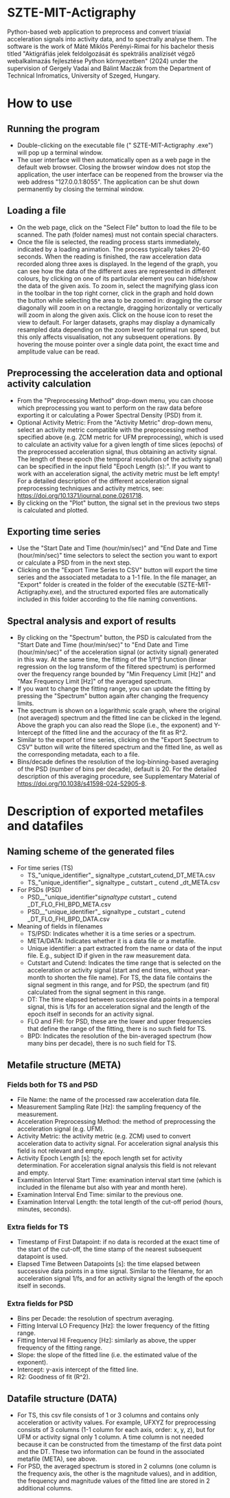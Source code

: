 # SZTE-MIT-Actigraphy
Python-based web application to preprocess and convert triaxial acceleration signals into activity data, and to spectrally analyse them. The software is the work of Máté Miklós Perényi-Rimai for his bachelor thesis titled "Aktigráfiás jelek feldolgozását és spektrális analízisét végző webalkalmazás fejlesztése Python környezetben" (2024) under the supervision of Gergely Vadai and Bálint Maczák from the Department of Technical Infromatics, University of Szeged, Hungary.

# How to use

## Running the program
- Double-clicking on the executable file (" SZTE-MIT-Actigraphy .exe") will pop up a terminal window.
- The user interface will then automatically open as a web page in the default web browser. Closing the browser window does not stop the application, the user interface can be reopened from the browser via the web address "127.0.0.1:8055". The application can be shut down permanently by closing the terminal window.
## Loading a file
- On the web page, click on the "Select File" button to load the file to be scanned. The path (folder names) must not contain special characters.
- Once the file is selected, the reading process starts immediately, indicated by a loading animation. The process typically takes 20-60 seconds. When the reading is finished, the raw acceleration data recorded along three axes is displayed. In the legend of the graph, you can see how the data of the different axes are represented in different colours, by clicking on one of its particular element you can hide/show the data of the given axis. To zoom in, select the magnifying glass icon in the toolbar in the top right corner, click in the graph and hold down the button while selecting the area to be zoomed in: dragging the cursor diagonally will zoom in on a rectangle, dragging horizontally or vertically will zoom in along the given axis. Click on the house icon to reset the view to default. For larger datasets, graphs may display a dynamically resampled data depending on the zoom level for optimal run speed, but this only affects visualisation, not any subsequent operations. By hovering the mouse pointer over a single data point, the exact time and amplitude value can be read.
## Preprocessing the acceleration data and optional activity calculation
- From the "Preprocessing Method" drop-down menu, you can choose which preprocessing you want to perform on the raw data before exporting it or calculating a Power Spectral Density (PSD) from it.
- Optional Activity Metric: From the "Activity Metric" drop-down menu, select an activity metric compatible with the preprocessing method specified above (e.g. ZCM metric for UFM preprocessing), which is used to calculate an activity value for a given length of time slices (epochs) of the preprocessed acceleration signal, thus obtaining an activity signal. The length of these epoch (the temporal resolution of the activity signal) can be specified in the input field "Epoch Length (s):". If you want to work with an acceleration signal, the activity metric must be left empty! For a detailed description of the different acceleration signal preprocessing techniques and activity metrics, see: https://doi.org/10.1371/journal.pone.0261718.
- By clicking on the "Plot" button, the signal set in the previous two steps is calculated and plotted.
## Exporting time series
- Use the "Start Date and Time (hour/min/sec)" and "End Date and Time (hour/min/sec)" time selectors to select the section you want to export or calculate a PSD from in the next step.
- Clicking on the "Export Time Series to CSV" button will export the time series and the associated metadata to a 1-1 file. In the file manager, an "Export" folder is created in the folder of the executable (SZTE-MIT-Actigraphy.exe), and the structured exported files are automatically included in this folder according to the file naming conventions.
## Spectral analysis and export of results
- By clicking on the "Spectrum" button, the PSD is calculated from the "Start Date and Time (hour/min/sec)" to "End Date and Time (hour/min/sec)" of the acceleration signal (or activity signal) generated in this way. At the same time, the fitting of the 1/f^β function (linear regression on the log transform of the filtered spectrum) is performed over the frequency range bounded by "Min Frequency Limit [Hz]" and "Max Frequency Limit [Hz]" of the averaged spectrum.
- If you want to change the fitting range, you can update the fitting by pressing the "Spectrum" button again after changing the frequency limits.
- The spectrum is shown on a logarithmic scale graph, where the original (not averaged) spectrum and the fitted line can be clicked in the legend. Above the graph you can also read the Slope (i.e., the exponent) and Y-Intercept of the fitted line and the accuracy of the fit as R^2.
- Similar to the export of time series, clicking on the "Export Spectrum to CSV" button will write the filtered spectrum and the fitted line, as well as the corresponding metadata, each to a file.
- Bins/decade defines the resolution of the log-binning-based averaging of the PSD (number of bins per decade), default is 20. For the detailed description of this averaging procedure, see Supplementary Material of https://doi.org/10.1038/s41598-024-52905-8.

# Description of exported metafiles and datafiles
## Naming scheme of the generated files
- For time series (TS)
    - TS_"unique_identifier"_ signaltype _cutstart_cutend_DT_META.csv
    - TS_"unique_identifier"_ signaltype _ cutstart _ cutend _dt_META.csv
- For PSDs (PSD)
    - PSD__"unique_identifier"_signaltype_ cutstart _ cutend _DT_FLO_FHI_BPD_META.csv
    - PSD__"unique_identifier"_ signaltype _ cutstart _ cutend _DT_FLO_FHI_BPD_DATA.csv
- Meaning of fields in filenames
    -  TS/PSD: Indicates whether it is a time series or a spectrum.
    -  META/DATA: Indicates whether it is a data file or a metafile.
    -  Unique identifier: a part extracted from the name or data of the input file. E.g., subject ID if given in the raw measurement data.
    -  Cutstart and Cutend: Indicates the time range that is selected on the acceleration or activity signal (start and end times, without year-month to shorten the file name). For TS, the data file contains the signal segment in this range, and for PSD, the spectrum (and fit) calculated from the signal segment in this range.
    -  DT: The time elapsed between successive data points in a temporal signal, this is 1/fs for an acceleration signal and the length of the epoch itself in seconds for an activity signal.
    -  FLO and FHI: for PSD, these are the lower and upper frequencies that define the range of the fitting, there is no such field for TS.
    -  BPD: Indicates the resolution of the bin-averaged spectrum (how many bins per decade), there is no such field for TS.
## Metafile structure (META)
### Fields both for TS and PSD
- File Name: the name of the processed raw acceleration data file.
- Measurement Sampling Rate [Hz]: the sampling frequency of the measurement.
- Acceleration Preprocessing Method: the method of preprocessing the acceleration signal (e.g. UFM).
- Activity Metric: the activity metric (e.g. ZCM) used to convert acceleration data to activity signal. For acceleration signal analysis this field is not relevant and empty.
- Activity Epoch Length [s]: the epoch length set for activity determination. For acceleration signal analysis this field is not relevant and empty.
- Examination Interval Start Time: examination interval start time (which is included in the filename but also with year and month here).
- Examination Interval End Time: similar to the previous one.
- Examination Interval Length: the total length of the cut-off period (hours, minutes, seconds).
### Extra fields for TS
- Timestamp of First Datapoint: if no data is recorded at the exact time of the start of the cut-off, the time stamp of the nearest subsequent datapoint is used.
- Elapsed Time Between Datapoints [s]: the time elapsed between successive data points in a time signal. Similar to the filename, for an acceleration signal 1/fs, and for an activity signal the length of the epoch itself in seconds.
### Extra fields for PSD
- Bins per Decade: the resolution of spectrum averaging.
- Fitting Interval LO Frequency [Hz]: the lower frequency of the fitting range.
- Fitting Interval HI Frequency [Hz]: similarly as above, the upper frequency of the fitting range.
- Slope: the slope of the fitted line (i.e. the estimated value of the exponent).
- Intercept: y-axis intercept of the fitted line.
- R2: Goodness of fit (R^2).
## Datafile structure (DATA)
- For TS, this csv file consists of 1 or 3 columns and contains only acceleration or activity values. For example, UFXYZ for preprocessing consists of 3 columns (1-1 column for each axis, order: x, y, z), but for UFM or activity signal only 1 column. A time column is not needed because it can be constructed from the timestamp of the first data point and the DT. These two information can be found in the associated metafile (META), see above.
- For PSD, the averaged spectrum is stored in 2 columns (one column is the frequency axis, the other is the magnitude values), and in addition, the frequency and magnitude values of the fitted line are stored in 2 additional columns.
